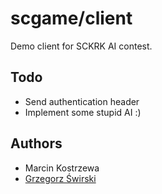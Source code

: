 scgame/client
======

Demo client for SCKRK AI contest.

Todo
----

* Send authentication header
* Implement some stupid AI :)

Authors
-------

* Marcin Kostrzewa
* [Grzegorz Świrski](http://swirski.name)
